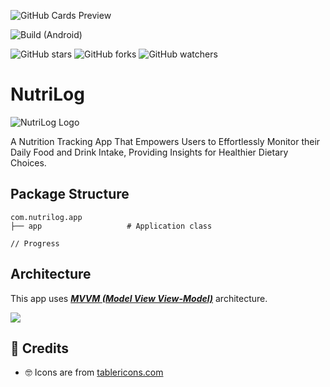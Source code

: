 ![GitHub Cards Preview](https://github.com/nizarfadlan/NutriLog-App/blob/master/art/nutrilog-cover.png?raw=true)

![Build (Android)](https://github.com/nizarfadlan/NutriLog-App/workflows/Android%20CI/badge.svg)

![GitHub stars](https://img.shields.io/github/stars/nizarfadlan/NutriLog-App?style=social)
![GitHub forks](https://img.shields.io/github/forks/nizarfadlan/NutriLog-App?style=social)
![GitHub watchers](https://img.shields.io/github/watchers/nizarfadlan/NutriLog-App?style=social)

# NutriLog

![NutriLog Logo](https://github.com/nizarfadlan/NutriLog-App/blob/master/art/logo.png?raw=true)

A Nutrition Tracking App That Empowers Users to Effortlessly Monitor their Daily Food and Drink Intake, Providing Insights for Healthier Dietary Choices.

## Package Structure

 ```
com.nutrilog.app
├── app                   # Application class

// Progress

```

## Architecture

This app uses [***MVVM (Model View
View-Model)***](https://developer.android.com/jetpack/docs/guide#recommended-app-arch) architecture.

![](https://github.com/TheCodeMonks/Notes-App/blob/master/screenshots/ANDROID%20ROOM%20DB%20DIAGRAM.jpg)

## 🤗 Credits

- 🤓 Icons are from [tablericons.com](https://tablericons.com)